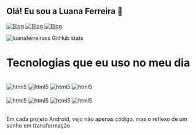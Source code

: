 ## Olá! Eu sou a Luana Ferreira 👋

[![Blog](https://img.shields.io/badge/LinkedIn-0077B5?style=for-the-badge&logo=linkedin&logoColor=white)](https://www.linkedin.com/in/luana-ferreira-b75b03227/)
[![Blog](https://img.shields.io/badge/Instagram-E4405F?style=for-the-badge&logo=instagram&logoColor=white)](https://www.instagram.com/luanaferreirass_/?next=%2F)
[![Blog](https://img.shields.io/badge/YouTube-FF0000?style=for-the-badge&logo=youtube&logoColor=white)](https://www.youtube.com/@luanaferreira222/featured)


![luanaferreirass GitHub stats](https://github-readme-stats.vercel.app/api?username=luanaferreirass&show_icons=true&theme=dracula)



# Tecnologias que eu uso no meu dia 

<div style="display: inline_block"><br/>
  <img align="center" alt= "html5"  src="https://img.shields.io/badge/Kotlin-0095D5?&style=for-the-badge&logo=kotlin&logoColor=white"/> 
  <img align="center" alt= "html5"  src="https://img.shields.io/badge/Android-3DDC84?style=for-the-badge&logo=android&logoColor=white"/> 
  <img align="center" alt= "html5"  src="https://img.shields.io/badge/React_Native-20232A?style=for-the-badge&logo=react&logoColor=61DAFB"/> 
  <img align="center" alt= "html5"  src="https://img.shields.io/badge/Android_Studio-3DDC84?style=for-the-badge&logo=android-studio&logoColor=white"/> 
  
 <br/>


  
  <br/>

  <img align="center" alt= "html5"  src="https://img.shields.io/badge/HTML-239120?style=for-the-badge&logo=html5&logoColor=white"/>
  <img align="center" alt= "html5"  src="https://img.shields.io/badge/CSS-239120?&style=for-the-badge&logo=css3&logoColor=white"/>
  <img align="center" alt= "html5"  src="https://img.shields.io/badge/JavaScript-323330?style=for-the-badge&logo=javascript&logoColor=F7DF1E"/>
  <img align="center" alt= "html5"  src="https://img.shields.io/badge/Visual_Studio_Code-0078D4?style=for-the-badge&logo=visual%20studio%20code&logoColor=white"/>
 

</div><br/>


Em cada projeto Android, vejo não apenas código, mas o reflexo de um sonho em transformação
